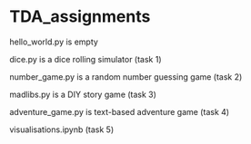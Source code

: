 # TDA_assignments

hello_world.py is empty

dice.py is a dice rolling simulator (task 1)

number_game.py is a random number guessing game (task 2)

madlibs.py is a DIY story game (task 3) 

adventure_game.py is text-based adventure game (task 4)

visualisations.ipynb (task 5) 

